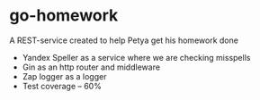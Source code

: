 # go-homework

A REST-service created to help Petya get his homework done

* Yandex Speller as a service where we are checking misspells 
* Gin as an http router and middleware
* Zap logger as a logger
* Test coverage – 60%